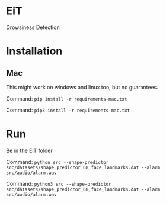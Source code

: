 # EiT
Drowsiness Detection

# Installation
## Mac
This might work on windows and linux too, but no guarantees.

Command: `pip install -r requirements-mac.txt`

Command: `pip3 install -r requirements-mac.txt`

# Run
Be in the EiT folder

Command: `python src --shape-predictor src/datasets/shape_predictor_68_face_landmarks.dat --alarm src/audio/alarm.wav`

Command: `python3 src --shape-predictor src/datasets/shape_predictor_68_face_landmarks.dat --alarm src/audio/alarm.wav`
